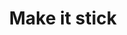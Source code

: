 ---
title: Make it stick
date: 
draft: true
description: "How does the Architecture of Open Source Applications help to understand bugs better? Read this to know more."
tags: [
    "management",
    "books",
]
categories : [
    "management",
]
---